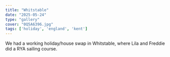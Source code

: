 ```yaml
---
title: "Whitstable"
date: "2025-05-24"
type: "gallery"
cover: "0Q5A6396.jpg"
tags: ['holiday', 'england', 'kent']
---
```


We had a working holiday/house swap in Whitstable, where Lila and Freddie did a RYA sailing course.
